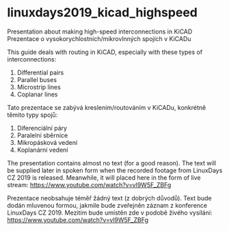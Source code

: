 # linuxdays2019_kicad_highspeed
Presentation about making high-speed interconnections in KiCAD
Prezentace o vysokorychlostních/mikrovlnných spojích v KiCADu

This guide deals with routing in KiCAD, especially with these types of interconnections:
1. Differential pairs
2. Parallel buses
3. Microstrip lines
4. Coplanar lines

Tato prezentace se zabývá kreslením/routováním v KiCADu, konkrétně těmito typy spojů:
1. Diferenciální páry
2. Paralelní sběrnice
3. Mikropásková vedení
4. Koplanární vedení

The presentation contains almost no text (for a good reason). The text will be supplied later in spoken form when the recorded footage from LinuxDays CZ 2019 is released. Meanwhile, it will placed here in the form of live stream:
https://www.youtube.com/watch?v=vl9W5F_ZBFg

Prezentace neobsahuje téměř žádný text (z dobrých důvodů). Text bude dodán mluvenou formou, jakmile bude zveřejněn záznam z konference LinuxDays CZ 2019. Mezitím bude umístěn zde v podobě živého vysílání:
https://www.youtube.com/watch?v=vl9W5F_ZBFg
